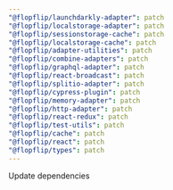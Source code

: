 ```yaml
---
"@flopflip/launchdarkly-adapter": patch
"@flopflip/localstorage-adapter": patch
"@flopflip/sessionstorage-cache": patch
"@flopflip/localstorage-cache": patch
"@flopflip/adapter-utilities": patch
"@flopflip/combine-adapters": patch
"@flopflip/graphql-adapter": patch
"@flopflip/react-broadcast": patch
"@flopflip/splitio-adapter": patch
"@flopflip/cypress-plugin": patch
"@flopflip/memory-adapter": patch
"@flopflip/http-adapter": patch
"@flopflip/react-redux": patch
"@flopflip/test-utils": patch
"@flopflip/cache": patch
"@flopflip/react": patch
"@flopflip/types": patch
---
```


Update dependencies

